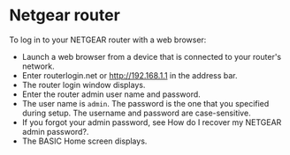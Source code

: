 # Netgear router
To log in to your NETGEAR router with a web browser:
- Launch a web browser from a device that is connected to your router's network.
- Enter routerlogin.net or http://192.168.1.1 in the address bar.
- The router login window displays.
- Enter the router admin user name and password.
- The user name is `admin`. The password is the one that you specified during setup. The username and password are case-sensitive.
- If you forgot your admin password, see How do I recover my NETGEAR admin password?.
- The BASIC Home screen displays.
